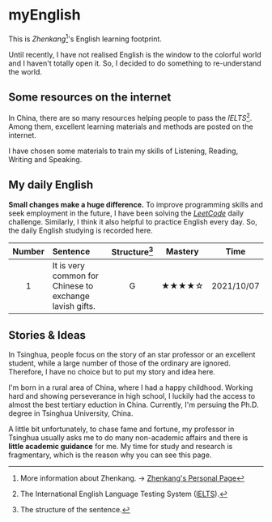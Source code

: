# myEnglish

This is _Zhenkang_[^1]'s English learning footprint.

Until recently, I have not realised English is the window to the colorful world and I haven't totally open it.
So, I decided to do something to re-understand the world.

## Some resources on the internet

In China, there are so many resources helping people to pass the _IELTS_[^2]. Among them, excellent learning materials and methods are posted on the internet.

I have chosen some materials to train my skills of Listening, Reading, Writing and Speaking.

## My daily English

**Small changes make a huge difference.** To improve programming skills and seek employment in the future, I have been solving the _[LeetCode](https://github.com/qizhenkang/myLeetCode)_ daily challenge. Similarly, I think it also helpful to practice English every day. So, the daily English studying is recorded here.

| Number | Sentence                                                | Structure[^3] | Mastery |    Time    |
| :----: | :------------------------------------------------------ | :-----------: | :-----: | :--------: |
|   1    | It is very common for Chinese to exchange lavish gifts. |       G       |  ★★★★☆  | 2021/10/07 |

## Stories & Ideas

In Tsinghua, people focus on the story of an star professor or an excellent student, while a large number of those of the ordinary are ignored. Therefore, I have no choice but to put my story and idea here.

I'm born in a rural area of China, where I had a happy childhood. Working hard and showing perseverance in high school, I luckily had the access to almost the best tertiary eduction in China. Currently, I'm persuing the Ph.D. degree in Tsinghua University, China.

A little bit unfortunately, to chase fame and fortune, my professor in Tsinghua usually asks me to do many non-academic affairs and there is **little academic guidance** for me.
My time for study and research is fragmentary, which is the reason why you can see this page.

<!-- show perseverance -->

[^1]: More information about Zhenkang. -> [Zhenkang's Personal Page](https://qizhenkang.github.io/)
[^2]: The International English Language Testing System ([IELTS](https://www.ielts.org/)).
[^3]: The structure of the sentence.
